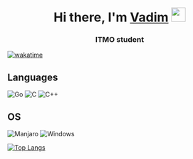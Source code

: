 <h1 align="center">Hi there, I'm <a href="https://t.me/lipipidron" target="_blank">Vadim</a> 
<img src="https://github.com/blackcater/blackcater/raw/main/images/Hi.gif" height="32"/></h1>
<h3 align="center">ITMO student</h3>

[![wakatime](https://wakatime.com/badge/user/1178afeb-a024-4b47-83bd-50b34d376ae1.svg)](https://wakatime.com/@1178afeb-a024-4b47-83bd-50b34d376ae1)

## Languages

![Go](https://img.shields.io/badge/go-%2300ADD8.svg?style=for-the-badge&logo=go&logoColor=white)
![C](https://img.shields.io/badge/c-%2300599C.svg?style=for-the-badge&logo=c&logoColor=white)
![C++](https://img.shields.io/badge/c++-%2300599C.svg?style=for-the-badge&logo=c%2B%2B&logoColor=white)

## OS

![Manjaro](https://img.shields.io/badge/Manjaro-35BF5C?style=for-the-badge&logo=Manjaro&logoColor=white)
![Windows](https://img.shields.io/badge/Windows-0078D6?style=for-the-badge&logo=windows&logoColor=white)

[![Top Langs](https://github-readme-stats.vercel.app/api/top-langs/?username=lipipidron)](https://github.com/lipipidron/github-readme-stats)

